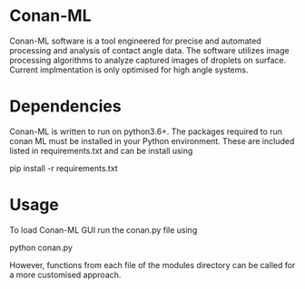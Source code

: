 # Conan-ML

Conan-ML software is a tool engineered for precise and automated 
processing and analysis of contact angle data. The software utilizes image 
processing algorithms to analyze captured images of droplets on surface. 
Current implmentation is only optimised for high angle systems. 

# Dependencies 

Conan-ML is written to run on python3.6+. The packages required to run 
conan ML must be installed in your Python environment. These are included 
listed in requirements.txt and can be install using 

pip install -r requirements.txt

# Usage

To load  Conan-ML GUI run the conan.py file using 

python conan.py

However, functions from each file of the modules directory can be called 
for a more customised approach. 
